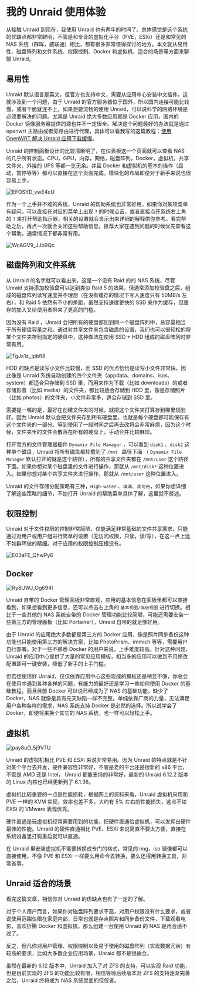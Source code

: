 # 我的 Unraid 使用体验 

从接触 Unraid 到现在，我使用 Unraid 也有两年的时间了。总体感觉是这个系统的优缺点都非常鲜明，不管是和专业的虚拟化平台（PVE，ESXi）还是和常见的 NAS 系统（群晖，威联通）相比，都有很多非常值得探讨的地方。本文就从易用性、磁盘阵列和文件系统、权限控制、Docker 和虚拟机、适合的场景等方面来聊聊 Unraid。

## 易用性

Unraid 默认语言是英文，但官方也支持中文，需要从应用中心安装中文插件。这就涉及到一个问题，由于 Unraid 的官方服务器位于国外，所以国内连接可能比较慢，或者干脆就连不上。如果想要流畅的使用 Unraid，可以说科学的网络环境是必须要解决的问题。尤其是 Unraid 绝大多数应用都是 Docker 应用，国内的 Docker 镜像服务器提供的源也并不一定很全。解决这个问题最好的办法就是通过 openwrt 主路由或者旁路由进行代理，具体可以看我写的这篇教程：[使用 OpenWRT 解决 Unraid 应用下载缓慢](https://slarker.me/unraid-openwrt-network-proxy/)。

Unraid 的控制面板设计的比较清晰明了，在仪表板这一个页面就可以查看 NAS 的几乎所有状态。CPU，GPU，内存，网络，磁盘阵列，Docker，虚拟机，共享文件夹，外接的 UPS 等都一览无余。并且 Docker 和虚拟机的基本的操作（启动，暂停等等）都可以直接在这个页面完成。模块化的布局即便对于新手来说也很容易上手。

![EFOSYD_vwE4cU](https://img.slarker.me/wiki/EFOSYD_vwE4cU.png)

作为一个上手并不难的系统，Unraid 的帮助系统也非常好用，如果你对某项菜单有疑问，可以直接在对应的菜单上出现 `?` 的时候点击，或者直接点开系统右上角的 `?` 来打开帮助指示器，相关的设置就会显示出来详细的解释供你参考。看完帮助之后，再点一次就会关闭这些帮助信息。推荐大家在遇到问题的时候优先查看这个帮助，通常情况下都非常有用。

![WcAGV9_JJb9Qc](https://img.slarker.me/wiki/WcAGV9_JJb9Qc.png)

## 磁盘阵列和文件系统

从 Unraid 的名字就可以看出来，这是一个没有 Raid 的的 NAS 系统，尽管 Unraid 支持添加校验盘可以达到类似 Raid 5 的效果，但通常添加校验盘之后，组成的磁盘阵列读写速度并不理想（在没有缓存的情况下写入速度只有 50MB/s 左右），和 Raid 5 依然有不小的差距，虽然支持速度更快的 SSD 来作为缓存，但缓存的加入又给使用者带来了更高的门槛。

因为没有 Raid ，Unraid 会把所有的硬盘都加到同一个磁盘阵列中，总容量相当于所有硬盘容量之和。通过对共享文件夹包含磁盘的设置，我们也可以很轻松的将某个文件夹存到指定的硬盘中，这种做法在使用 SSD + HDD 组成的磁盘阵列时非常有用。

![TgJx1z_jpbfl8](https://img.slarker.me/wiki/TgJx1z_jpbfl8.png)

HDD 的缺点是读写小文件比较慢，而 SSD 的优点恰恰是读写小文件非常快。因此像是 Unraid 系统自动创建的四个文件夹（appdata、domains、isos、system）都适合只存储到 SSD 里，而用来作为下载（比如 downloads）的或者存储影音（比如 media）的文件夹，都比较适合存储到 HDD 里，像是存储照片（比如 photos）的文件夹，小文件非常多，适合存储到 SSD 里。

需要提一嘴的是，最好在创建文件夹的时候，就把这个文件夹打算存到哪里规划好。因为 Unraid 默认会把文件夹存到所有硬盘里，也就是每个硬盘都可能保存有这个文件夹的一部分。等到使用了一段时间之后再去改将会非常麻烦，因为这个时候，文件夹里的文件会散落在所有的硬盘上，手动合并比较麻烦。

打开官方的文件管理器插件  `Dynamix File Manager`  ，可以看到 ` disk1 ` 、` disk2 ` 这种单个磁盘，Unraid 将所有磁盘都挂载到了 `/mnt ` 路径下面 （ `Dynamix File Manager`  默认打开的就是这个路径），所有的共享文件夹都在 `/mnt/user` 这个路径下面。如果你想对某个磁盘里的文件进行操作，那就从 `/mnt/disk*` 这种位置进入。如果你想对某个共享文件夹进行操作，那就从  `/mnt/user`  这种位置进入。

Unraid 的文件存储分配策略有三种，`High-water` 、`填满`、`高可用`，如果你想详细了解这些策略的细节，不妨打开 Unraid 的帮助菜单具体了解，这里就不赘述。

## 权限控制

Unraid 对于文件权限的控制非常简陋，仅能满足非常基础的文件共享需求，只能通过对用户或用户组进行简单的设置（无访问权限，只读，读/写），在这一点上远不如群晖做的精细。对于应用的权限控制压根没有。

![E03aFE_QhwPy6](https://img.slarker.me/wiki/E03aFE_QhwPy6.png)

## Docker

![Ry8UWJ_Og694I](https://img.slarker.me/wiki/Ry8UWJ_Og694I.png)

Unraid 自带的 Docker 管理面板非常直观，应用的基本信息在面板里都可以直接看到，如果想看到更多信息，还可以点击右上角的 `基本视图/高级视图` 进行切换。相比于一些其他的 NAS 系统自带的 Docker 管理功能比较简陋，可能还需要安装一些第三方的管理面板（比如 Portainer），Unraid 自带的就足够好用。

由于 Unraid 的应用绝大多数都是第三方的 Docker 应用，像是照片同步备份这种功能也只能使用第三方的解决方案，比如 PhotoPrism、immich 等等，需要用户自行部署。对于一些不熟悉 Docker 的用户来说，上手难度较高。针对这种问题，Unraid 的应用中心提供了大量的常见应用模板，相当多的应用可以做到不用修改配置即可一键安装，降低了新手的上手门槛。

但若想使用好 Unraid，仅仅依靠应用中心这些现成的模板还是稍显不够，你总会在使用中遇到各种各样的问题，有能力的最好还是学习一些如何使用 Docker 的基础教程。而且目前 Docker 可以说已经成为了 NAS 的基础功能，缺少了 Docker，NAS 就像是具有先天缺陷一样不完整。单纯依靠厂商的力量，无法满足用户各种各样的需求，NAS 系统支持 Docker 是必然的选择。所以说学会了 Docker，即便将来换个其它的 NAS 系统，也一样可以轻松上手。

## 虚拟机

![pay8uO_5j9V7U](https://img.slarker.me/wiki/pay8uO_5j9V7U.png)

Unraid 的虚拟机相比 PVE 和 ESXi 来说非常易用。因为 Unraid 的特点就是不针对某个平台去开发，硬件兼容性非常好，不管是老的平台还是很新的 x86 平台，不管是 AMD 还是 Intel， Unraid 都能支持的非常好，最新的 Unraid 6.12.2 版本的 Linux 内核也已经更新到了 6.1.36。

虚拟机比较重要的一点是性能损耗，根据网上的资料来看，Unraid 虚拟机采用和 PVE 一样的 KVM 实现，效率也差不多，大约有 5% 左右的性能损失，这点不如 EXSi 的 VMware 表现优秀。

硬件直通是玩虚拟机经常需要用到的功能，把硬件直通给虚拟机，可以发挥出硬件最佳的性能。Unraid 的硬件直通相比 PVE、ESXi 来说简直不要太方便，直接在系统设备里打钩重启就可以直通。

在 Unraid 里安装虚拟机不需要转换成专门的格式，常见的 img，iso 镜像都可以直接使用，不像 PVE 和 ESXi 一样要么用命令去转换，要么还得用转换工具，非常省事。

## Unraid 适合的场景

看完这篇文章，相信你对 Unraid 的优缺点也有了一定的了解。

对于个人用户而言，如果你对磁盘阵列要求不高，对用户权限没有什么要求，或者说使用范围仅限在家庭内部，日常也就是存点照片和同步备份文件，下载观看电影，喜欢折腾 Docker 和虚拟机，那么组建一台使用 Unraid 的 NAS 是再合适不过了。

反之，但凡你对用户管理、权限控制以及易于使用的磁盘阵列（实现数据冗余）有较高的要求，比如大多数企业应用场景，Unraid 都不是很适合。

虽然在最新的 6.12 版本中，Unraid 加入了对 ZFS 的支持，可以实现 Raid 功能，但是目前实现的 ZFS 的功能比较有限，相信等待后续版本对 ZFS 的支持逐渐完善之后，Unraid 终将成为 NAS 系统里面的佼佼者。